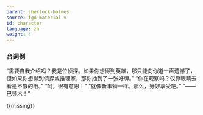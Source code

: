 ```yaml
---
parent: sherlock-holmes
source: fgo-material-v
id: character
language: zh
weight: 4
---
```


### 台词例

“需要自我介绍吗？我是位侦探。如果你想得到英雄，那只能向你道一声遗憾了，但如果你想得到侦探或推理家，那你抽到了一张好牌。”
“你在观察吗？仅靠眼睛去看是不够的哦。”
“呵，很有意思！”
“就像新事物一样。那么，好好享受吧。”
“——巴顿术！”

{{missing}}
